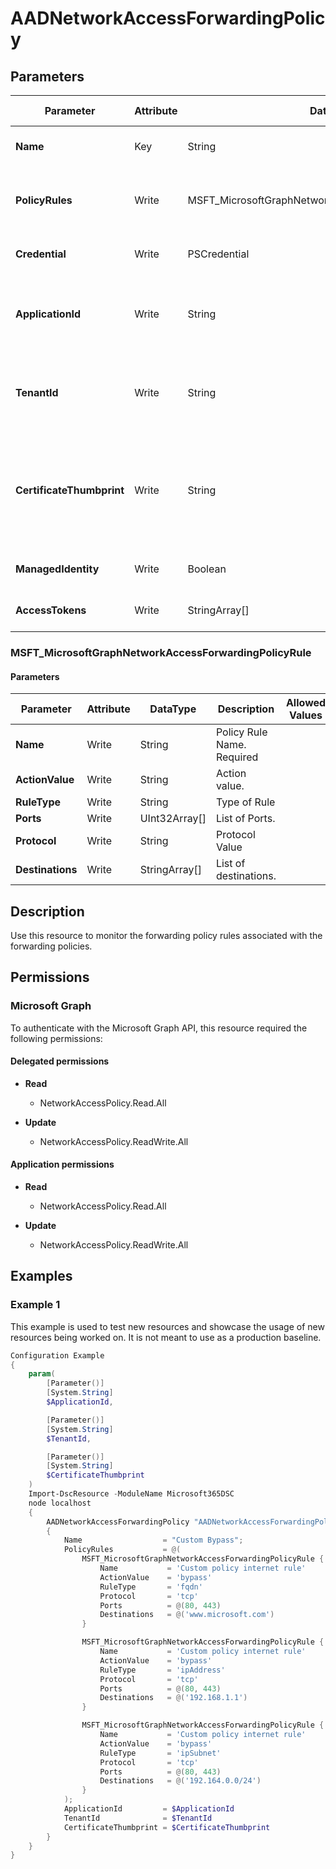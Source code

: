 ﻿# AADNetworkAccessForwardingPolicy

## Parameters

| Parameter | Attribute | DataType | Description | Allowed Values |
| --- | --- | --- | --- | --- |
| **Name** | Key | String | Name of the forwarding policy | |
| **PolicyRules** | Write | MSFT_MicrosoftGraphNetworkAccessForwardingPolicyRule[] | List of rules associated to this forwarding policy. | |
| **Credential** | Write | PSCredential | Credentials of the workload's Admin | |
| **ApplicationId** | Write | String | Id of the Azure Active Directory application to authenticate with. | |
| **TenantId** | Write | String | Id of the Azure Active Directory tenant used for authentication. | |
| **CertificateThumbprint** | Write | String | Thumbprint of the Azure Active Directory application's authentication certificate to use for authentication. | |
| **ManagedIdentity** | Write | Boolean | Managed ID being used for authentication. | |
| **AccessTokens** | Write | StringArray[] | Access token used for authentication. | |

### MSFT_MicrosoftGraphNetworkAccessForwardingPolicyRule

#### Parameters

| Parameter | Attribute | DataType | Description | Allowed Values |
| --- | --- | --- | --- | --- |
| **Name** | Write | String | Policy Rule Name. Required | |
| **ActionValue** | Write | String | Action value. | |
| **RuleType** | Write | String | Type of Rule | |
| **Ports** | Write | UInt32Array[] | List of Ports. | |
| **Protocol** | Write | String | Protocol Value | |
| **Destinations** | Write | StringArray[] | List of destinations. | |


## Description

Use this resource to monitor the forwarding policy rules associated with the forwarding policies.

## Permissions

### Microsoft Graph

To authenticate with the Microsoft Graph API, this resource required the following permissions:

#### Delegated permissions

- **Read**

    - NetworkAccessPolicy.Read.All

- **Update**

    - NetworkAccessPolicy.ReadWrite.All

#### Application permissions

- **Read**

    - NetworkAccessPolicy.Read.All

- **Update**

    - NetworkAccessPolicy.ReadWrite.All

## Examples

### Example 1

This example is used to test new resources and showcase the usage of new resources being worked on.
It is not meant to use as a production baseline.

```powershell
Configuration Example
{
    param(
        [Parameter()]
        [System.String]
        $ApplicationId,

        [Parameter()]
        [System.String]
        $TenantId,

        [Parameter()]
        [System.String]
        $CertificateThumbprint
    )
    Import-DscResource -ModuleName Microsoft365DSC
    node localhost
    {
        AADNetworkAccessForwardingPolicy "AADNetworkAccessForwardingPolicy-Custom Bypass"
        {
            Name                  = "Custom Bypass";
            PolicyRules           = @(
                MSFT_MicrosoftGraphNetworkAccessForwardingPolicyRule {
                    Name           = 'Custom policy internet rule'
                    ActionValue    = 'bypass'
                    RuleType       = 'fqdn'
                    Protocol       = 'tcp'
                    Ports          = @(80, 443)
                    Destinations   = @('www.microsoft.com')
                }

                MSFT_MicrosoftGraphNetworkAccessForwardingPolicyRule {
                    Name           = 'Custom policy internet rule'
                    ActionValue    = 'bypass'
                    RuleType       = 'ipAddress'
                    Protocol       = 'tcp'
                    Ports          = @(80, 443)
                    Destinations   = @('192.168.1.1')
                }

                MSFT_MicrosoftGraphNetworkAccessForwardingPolicyRule {
                    Name           = 'Custom policy internet rule'
                    ActionValue    = 'bypass'
                    RuleType       = 'ipSubnet'
                    Protocol       = 'tcp'
                    Ports          = @(80, 443)
                    Destinations   = @('192.164.0.0/24')
                }
            );
            ApplicationId         = $ApplicationId
            TenantId              = $TenantId
            CertificateThumbprint = $CertificateThumbprint
        }
    }
}
```

